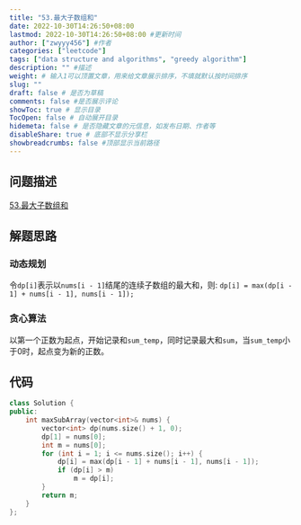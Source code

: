```yaml
---
title: "53.最大子数组和"
date: 2022-10-30T14:26:50+08:00
lastmod: 2022-10-30T14:26:50+08:00 #更新时间
author: ["zwyyy456"] #作者
categories: ["leetcode"]
tags: ["data structure and algorithms", "greedy algorithm"]
description: "" #描述
weight: # 输入1可以顶置文章，用来给文章展示排序，不填就默认按时间排序
slug: ""
draft: false # 是否为草稿
comments: false #是否展示评论
showToc: true # 显示目录
TocOpen: false # 自动展开目录
hidemeta: false # 是否隐藏文章的元信息，如发布日期、作者等
disableShare: true # 底部不显示分享栏
showbreadcrumbs: false #顶部显示当前路径
---
```

## 问题描述
[53.最大子数组和](https://leetcode.cn/problems/maximum-subarray/)

## 解题思路
### 动态规划
令`dp[i]`表示以`nums[i - 1]`结尾的连续子数组的最大和，则:
`dp[i] = max(dp[i - 1] + nums[i - 1], nums[i - 1]);`

### 贪心算法
以第一个正数为起点，开始记录和`sum_temp`，同时记录最大和`sum`，当`sum_temp`小于0时，起点变为新的正数。

## 代码
```cpp
class Solution {
public:
    int maxSubArray(vector<int>& nums) {
        vector<int> dp(nums.size() + 1, 0);
        dp[1] = nums[0];
        int m = nums[0];
        for (int i = 1; i <= nums.size(); i++) {
            dp[i] = max(dp[i - 1] + nums[i - 1], nums[i - 1]);
            if (dp[i] > m)
                m = dp[i];
        }
        return m;
    }
};
```

